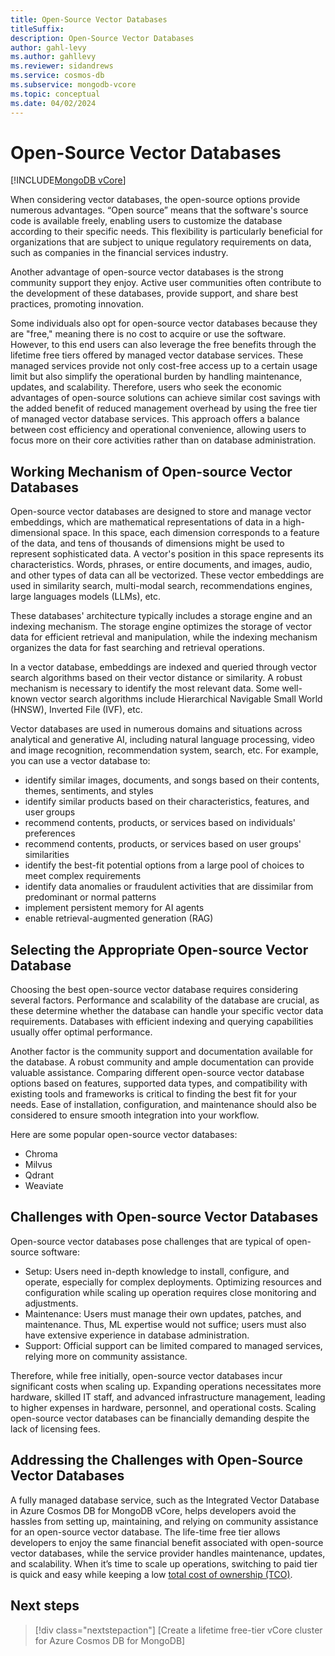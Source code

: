 ```yaml
---
title: Open-Source Vector Databases
titleSuffix: 
description: Open-Source Vector Databases
author: gahl-levy
ms.author: gahllevy
ms.reviewer: sidandrews
ms.service: cosmos-db
ms.subservice: mongodb-vcore
ms.topic: conceptual
ms.date: 04/02/2024
---
```


# Open-Source Vector Databases

[!INCLUDE[MongoDB vCore](../../includes/appliesto-mongodb-vcore.md)]

When considering vector databases, the open-source options provide numerous advantages. “Open source” means that the software's source code is available freely, enabling users to customize the database according to their specific needs. This flexibility is particularly beneficial for organizations that are subject to unique regulatory requirements on data, such as companies in the financial services industry.

Another advantage of open-source vector databases is the strong community support they enjoy. Active user communities often contribute to the development of these databases, provide support, and share best practices, promoting innovation.

Some individuals also opt for open-source vector databases because they are "free," meaning there is no cost to acquire or use the software. However, to this end users can also leverage the free benefits through the lifetime free tiers offered by managed vector database services. These managed services provide not only cost-free access up to a certain usage limit but also simplify the operational burden by handling maintenance, updates, and scalability. Therefore, users who seek the economic advantages of open-source solutions can achieve similar cost savings with the added benefit of reduced management overhead by using the free tier of managed vector database services. This approach offers a balance between cost efficiency and operational convenience, allowing users to focus more on their core activities rather than on database administration.

## Working Mechanism of Open-source Vector Databases

Open-source vector databases are designed to store and manage vector embeddings, which are mathematical representations of data in a high-dimensional space. In this space, each dimension corresponds to a feature of the data, and tens of thousands of dimensions might be used to represent sophisticated data. A vector's position in this space represents its characteristics. Words, phrases, or entire documents, and images, audio, and other types of data can all be vectorized. These vector embeddings are used in similarity search, multi-modal search, recommendations engines, large languages models (LLMs), etc.

These databases' architecture typically includes a storage engine and an indexing mechanism. The storage engine optimizes the storage of vector data for efficient retrieval and manipulation, while the indexing mechanism organizes the data for fast searching and retrieval operations.

In a vector database, embeddings are indexed and queried through vector search algorithms based on their vector distance or similarity. A robust mechanism is necessary to identify the most relevant data. Some well-known vector search algorithms include Hierarchical Navigable Small World (HNSW), Inverted File (IVF), etc.

Vector databases are used in numerous domains and situations across analytical and generative AI, including natural language processing, video and image recognition, recommendation system, search, etc. For example, you can use a vector database to:

- identify similar images, documents, and songs based on their contents, themes, sentiments, and styles
- identify similar products based on their characteristics, features, and user groups
- recommend contents, products, or services based on individuals' preferences
- recommend contents, products, or services based on user groups' similarities
- identify the best-fit potential options from a large pool of choices to meet complex requirements
- identify data anomalies or fraudulent activities that are dissimilar from predominant or normal patterns
- implement persistent memory for AI agents
- enable retrieval-augmented generation (RAG)

## Selecting the Appropriate Open-source Vector Database

Choosing the best open-source vector database requires considering several factors. Performance and scalability of the database are crucial, as these determine whether the database can handle your specific vector data requirements. Databases with efficient indexing and querying capabilities usually offer optimal performance.

Another factor is the community support and documentation available for the database. A robust community and ample documentation can provide valuable assistance. Comparing different open-source vector database options based on features, supported data types, and compatibility with existing tools and frameworks is critical to finding the best fit for your needs. Ease of installation, configuration, and maintenance should also be considered to ensure smooth integration into your workflow.

Here are some popular open-source vector databases:

- Chroma
- Milvus
- Qdrant
- Weaviate

## Challenges with Open-source Vector Databases

Open-source vector databases pose challenges that are typical of open-source software:

- Setup: Users need in-depth knowledge to install, configure, and operate, especially for complex deployments. Optimizing resources and configuration while scaling up operation requires close monitoring and adjustments.
- Maintenance: Users must manage their own updates, patches, and maintenance. Thus, ML expertise would not suffice; users must also have extensive experience in database administration.
- Support: Official support can be limited compared to managed services, relying more on community assistance.

Therefore, while free initially, open-source vector databases incur significant costs when scaling up. Expanding operations necessitates more hardware, skilled IT staff, and advanced infrastructure management, leading to higher expenses in hardware, personnel, and operational costs. Scaling open-source vector databases can be financially demanding despite the lack of licensing fees.

## Addressing the Challenges with Open-Source Vector Databases

A fully managed database service, such as the Integrated Vector Database in Azure Cosmos DB for MongoDB vCore, helps developers avoid the hassles from setting up, maintaining, and relying on community assistance for an open-source vector database. The life-time free tier allows developers to enjoy the same financial benefit associated with open-source vector databases, while the service provider handles maintenance, updates, and scalability. When it’s time to scale up operations, switching to paid tier is quick and easy while keeping a low [total cost of ownership (TCO)](introduction.md#low-total-cost-of-ownership-tco). 

## Next steps
> [!div class="nextstepaction"]
> [Create a lifetime free-tier vCore cluster for Azure Cosmos DB for MongoDB]
